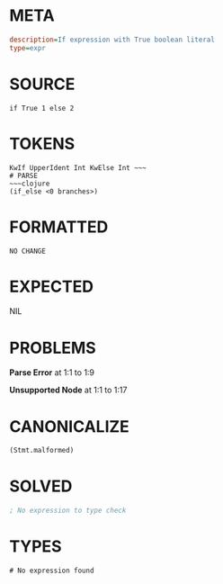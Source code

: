 # META
~~~ini
description=If expression with True boolean literal
type=expr
~~~
# SOURCE
~~~roc
if True 1 else 2
~~~
# TOKENS
~~~text
KwIf UpperIdent Int KwElse Int ~~~
# PARSE
~~~clojure
(if_else <0 branches>)
~~~
# FORMATTED
~~~roc
NO CHANGE
~~~
# EXPECTED
NIL
# PROBLEMS
**Parse Error**
at 1:1 to 1:9

**Unsupported Node**
at 1:1 to 1:17

# CANONICALIZE
~~~clojure
(Stmt.malformed)
~~~
# SOLVED
~~~clojure
; No expression to type check
~~~
# TYPES
~~~roc
# No expression found
~~~

